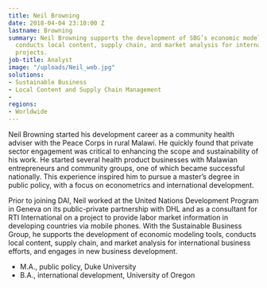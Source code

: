 ```yaml
---
title: Neil Browning
date: 2018-04-04 23:10:00 Z
lastname: Browning
summary: Neil Browning supports the development of SBG’s economic modeling tools and
  conducts local content, supply chain, and market analysis for international business
  projects.
job-title: Analyst
image: "/uploads/Neil_web.jpg"
solutions:
- Sustainable Business
- Local Content and Supply Chain Management
- 
regions:
- Worldwide
---
```


Neil Browning started his development career as a community health adviser with the Peace Corps in rural Malawi. He quickly found that private sector engagement was critical to enhancing the scope and sustainability of his work. He started several health product businesses with Malawian entrepreneurs and community groups, one of which became successful nationally. This experience inspired him to pursue a master’s degree in public policy, with a focus on econometrics and international development.

Prior to joining DAI, Neil worked at the United Nations Development Program in Geneva on its public-private partnership with DHL and as a consultant for RTI International on a project to provide labor market information in developing countries via mobile phones. With the Sustainable Business Group, he supports the development of economic modeling tools, conducts local content, supply chain, and market analysis for international business efforts, and engages in new business development.

* M.A., public policy, Duke University
* B.A., international development, University of Oregon